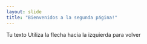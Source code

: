 ```yaml
---
layout: slide
title: "Bienvenidos a la segunda página!"
---
```

Tu texto
Utiliza la flecha hacia la izquierda para volver
